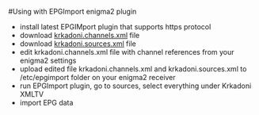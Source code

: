 #Using with EPGImport enigma2 plugin
- install latest EPGIMport plugin that supports https protocol
- download [krkadoni.channels.xml](https://raw.githubusercontent.com/shaxxx/epg/main/output/krkadoni.channels.xml) file
- download [krkadoni.sources.xml](https://raw.githubusercontent.com/shaxxx/epg/main/output/krkadoni.sources.xml) file
- edit krkadoni.channels.xml file with channel references from your enigma2 settings
- upload edited file krkadoni.channels.xml and krkadoni.sources.xml to /etc/epgimport folder on your enigma2 receiver
- run EPGImport plugin, go to sources, select everything under Krkadoni XMLTV
- import EPG data

